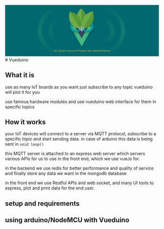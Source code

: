 <img src="assests/img/github-header.png" alt="VueDuino"/>
# Vueduino

## What it is

use as many IoT boards as you want just subscribe to any topic vueduino will plot it for you

use famous hardware modules and use vueduino web interface for them in specific topics

## How it works

your IoT devices will connect to a server via MQTT protocol, subscribe to a specific topic and start sending data. in case of arduino this data is being sent in ```void loop()``` 

this MQTT server is attached to an express web server which servers various APIs for us to use in the front end, which we use vueJs for. 

in the backend we use redis for better performance and quality of service and finally store any data we want in the mongodb database

in the front end we use Restful APIs and web socket, and many UI tools to express, plot and print data for the end user.



## setup and requirements



## using arduino/NodeMCU with Vueduino
